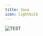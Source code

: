 ```yaml
---
title: Java
icon: lightbulb
---
```


![TEST](https://cos.becurious.cn/Snipaste_2023-07-28_14-32-02.png "test")